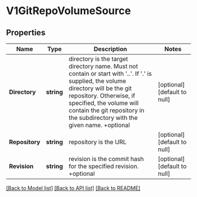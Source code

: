 # V1GitRepoVolumeSource

## Properties
Name | Type | Description | Notes
------------ | ------------- | ------------- | -------------
**Directory** | **string** | directory is the target directory name. Must not contain or start with &#x27;..&#x27;.  If &#x27;.&#x27; is supplied, the volume directory will be the git repository.  Otherwise, if specified, the volume will contain the git repository in the subdirectory with the given name. +optional | [optional] [default to null]
**Repository** | **string** | repository is the URL | [optional] [default to null]
**Revision** | **string** | revision is the commit hash for the specified revision. +optional | [optional] [default to null]

[[Back to Model list]](../README.md#documentation-for-models) [[Back to API list]](../README.md#documentation-for-api-endpoints) [[Back to README]](../README.md)

